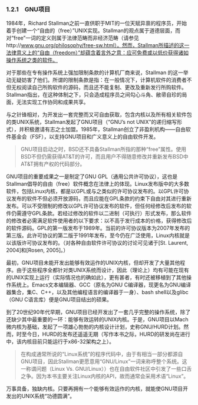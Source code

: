 ### 1.2.1　GNU项目

1984年，Richard Stallman之前一直供职于MIT的一位天赋异禀的程序员，开始着手创建一个“自由的（free）”UNIX实现。Stallman的观点属于道德层面，而对“free”一词的定义则属于法律范畴而非经济范畴（请参见http://www.gnu.org/philosophy/free-sw.html）。然而，Stallman所描述的这一法律意义上的“自由（freedom）”却蕴含着言外之意：应可免费或以低价获得诸如操作系统之类的软件。

对于那些在专有操作系统上强加限制条款的计算机厂商来说，Stallman 的这一举动无疑妨害了他们。所谓的限制条款是指：在一般情况下，计算机软件的消费者不但无权阅读自己所购软件的源码，而且还不能复制、更改及重新发行所购软件。Stallman指出，在这种体制之下，只会造成程序员之间勾心斗角、敝帚自珍的局面，无法实现工作协同和成果共享。

与之针锋相对，为开发出一套完整而又可自由获取，包含内核以及所有相关软件包的类UNIX系统，Stallman发起了GNU项目（“GNU’s not UNIX”的递归缩写形式），并积极邀请有志之士加盟。1985年，Stallman创立了非盈利机构——自由软件基金会（FSF），以支持GNU项目和广义意义上的自由软件开发。

> GNU项目启动之时，BSD还不具备Stallman所指的那种“free”属性。使用BSD不但仍需获得AT&T的许可，而且用户不得随意修改并重新发布BSD中AT&T拥有产权的代码部分。

GNU项目的重要成果之一是制定了GNU GPL（通用公共许可协议），这也是Stallman倡导的自由（free）软件概念在法律上的体现。Linux发布版中的大多数软件，包括Linux内核，都是以GPL或与之类似的许可协议发布的。以GPL许可协议发布的软件不但必须开放源码，而且应能在GPL条款的约束下自由对其进行重新发布。可以不受限制的修改以GPL许可协议发布的软件，但任何经修改后发布的软件仍需遵守GPL条款。若经过修改的软件以二进制（可执行）形式发布，那么软件的修改者必需满足软件使用者的以下要求：以不高于发行成本的价格，获得修改后的软件源码。GPL的第一版发布于1989年。当前的许可协议版本为2007年发布的第三版。此许可协议的第二版于1991年发布，至今仍在广泛使用，Linux内核就是以该版许可协议发布的。（对各种自由软件许可协议的讨论可见诸于[St. Laurent, 2004]和[Rosen, 2005]。）

最初，GNU项目未能开发出能够有效运作的UNIX内核，但却开发了大量其他程序。由于这些程序全都针对类UNIX系统而设计，因此（理论上）均有可能在现有的UNIX实现上运行（实际情况也的确如此），更有甚者，有时还被移植到了其他操作系统上。Emacs文本编辑器、GCC（原名为GNU C编译器，现更名为GNU编译器集合，集C、C++，以及其他编程语言的编译器于一身）、bash shell以及glibc（GNU C语言库）便是GNU项目结出的硕果。

到了20世纪90年代早期，GNU项目已经开发出了一套几乎完整的操作系统，除了还缺少其中最重要的一环：能够有效运转的UNIX内核。于是，GNU项目以Mach微内核为基础，发起了一项雄心勃勃的内核设计计划，史称GNU/HURD计划。然而，时至今日，HURD的发布还遥遥无期（写作本书之际，HURD的研发尚在进行中，该内核目前只能运行于x86-32架构之上）。

> 在构成通常所说的“Linux系统”的程序代码中，由于有相当一部分都源自GNU项目，因此Stallman更愿意用“GNU/Linux”一词来称呼整个系统。这一称谓问题（Linux Vs. GNU/Linux））也在自由软件社区中引发了一些口舌之争。因为本书主要关注Linux内核的API，故而通常会采用术语“Linux”。

万事具备，独缺内核。只要再拥有一个能够有效运作的内核，就能使GNU项目开发出的UNIX系统“功德圆满”。

